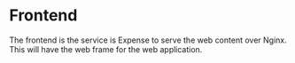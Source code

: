 # Frontend

The frontend is the service is Expense to serve the web content over Nginx. This will have the web frame for the web application.